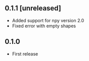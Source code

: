 ## 0.1.1 [unreleased]

- Added support for npy version 2.0
- Fixed error with empty shapes

## 0.1.0

- First release
